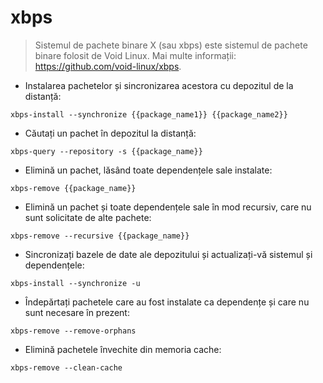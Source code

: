 # xbps

> Sistemul de pachete binare X (sau xbps) este sistemul de pachete binare folosit de Void Linux.
> Mai multe informații: <https://github.com/void-linux/xbps>.

- Instalarea pachetelor și sincronizarea acestora cu depozitul de la distanță:

`xbps-install --synchronize {{package_name1}} {{package_name2}}`

- Căutați un pachet în depozitul la distanță:

`xbps-query --repository -s {{package_name}}`

- Elimină un pachet, lăsând toate dependențele sale instalate:

`xbps-remove {{package_name}}`

- Elimină un pachet și toate dependențele sale în mod recursiv, care nu sunt solicitate de alte pachete:

`xbps-remove --recursive {{package_name}}`

- Sincronizați bazele de date ale depozitului și actualizați-vă sistemul și dependențele:

`xbps-install --synchronize -u`

- Îndepărtați pachetele care au fost instalate ca dependențe și care nu sunt necesare în prezent:

`xbps-remove --remove-orphans`

- Elimină pachetele învechite din memoria cache:

`xbps-remove --clean-cache`
